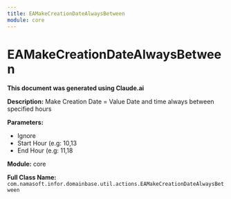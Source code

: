 ```yaml
---
title: EAMakeCreationDateAlwaysBetween
module: core
---
```



<div class='entity-flows'>

# EAMakeCreationDateAlwaysBetween

**This document was generated using Claude.ai**

**Description:** Make Creation Date = Value Date and time always between specified hours

**Parameters:**
- Ignore
- Start Hour (e.g: 10,13
- End Hour (e.g: 11,18

**Module:** core

**Full Class Name:** `com.namasoft.infor.domainbase.util.actions.EAMakeCreationDateAlwaysBetween`


</div>

